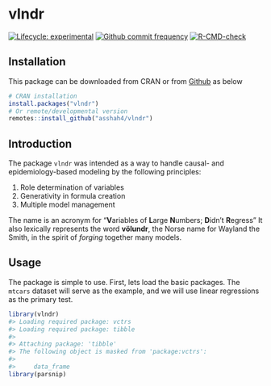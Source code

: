 
<!-- README.md is generated from README.Rmd. Please edit that file -->

# vlndr

<!-- badges: start -->

[![Lifecycle:
experimental](https://img.shields.io/badge/lifecycle-experimental-orange.svg)](https://www.tidyverse.org/lifecycle/#experimental)
[![Github commit
frequency](https://img.shields.io/github/commit-activity/w/asshah4/vlndr)](https://github.com/asshah4/vlndr/graphs/commit-activity)
[![R-CMD-check](https://github.com/asshah4/vlndr/actions/workflows/R-CMD-check.yaml/badge.svg)](https://github.com/asshah4/vlndr/actions/workflows/R-CMD-check.yaml)

<!-- badges: end -->

## Installation

This package can be downloaded from CRAN or from
[Github](https://github.com/asshah4/vlndr) as below

``` r
# CRAN installation
install.packages("vlndr")
# Or remote/developmental version
remotes::install_github("asshah4/vlndr")
```

## Introduction

The package `vlndr` was intended as a way to handle causal- and
epidemiology-based modeling by the following principles:

1.  Role determination of variables
2.  Generativity in formula creation
3.  Multiple model management

The name is an acronym for “**V**ariables of **L**arge **N**umbers;
**D**idn’t **R**egress” It also lexically represents the word
**völundr**, the Norse name for Wayland the Smith, in the spirit of
*forging* together many models.

## Usage

The package is simple to use. First, lets load the basic packages. The
`mtcars` dataset will serve as the example, and we will use linear
regressions as the primary test.

``` r
library(vlndr)
#> Loading required package: vctrs
#> Loading required package: tibble
#> 
#> Attaching package: 'tibble'
#> The following object is masked from 'package:vctrs':
#> 
#>     data_frame
library(parsnip)
```
